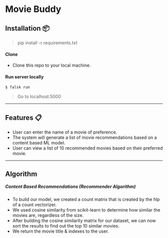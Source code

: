 # Movie Buddy

## Installation 📦

>pip install -r requirements.txt

#### Clone

- Clone this repo to your local machine.

#### Run server locally

```shell
$ falsk run
```
> Go to localhost:5000

---
## Features 📋
* User can enter the name of a movie of preference.
* The system will generate a list of movie recommendations based on a content based ML model.
* User can view a list of 10 recommended movies based on their preferred movie.
---

## Algorithm
##### Content Based Recommendations (Recommender Algorithm)
* To build our model, we created a count matrix that is created by the hlp of a count vectorizer.
* We used cosine similarity from scikit-learn to determine how similar the movies are, regardless of the size.
* After building the cosine similarity matrix for our dataset, we can now sort the results to find out the top 10 similar movies.
* We return the movie title & indexes to the user.

